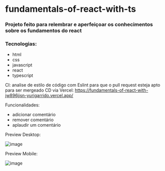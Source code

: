 # fundamentals-of-react-with-ts

### Projeto feito para relembrar e aperfeiçoar os conhecimentos sobre os fundamentos do react

### Tecnologias:
- html
- css
- javascript
- react
- typescript

 CI: analise de estilo de código com Eslint para que o pull request esteja apto para ser mergeado
 CD via Vercel: https://fundamentals-of-react-with-jw896jjsn-yurigarrido.vercel.app/

Funcionalidades: 
  - adicionar comentário
  - remover comentário
  - aplaudir um comentário

Preview Desktop:

![image](https://github.com/yurigarrido/fundamentals-of-react-with-ts/assets/81384601/9d1fc894-02c4-4fad-a025-6ff41c618548)

Preview Mobile:

![image](https://github.com/yurigarrido/fundamentals-of-react-with-ts/assets/81384601/41380b9c-3a22-46c3-b619-a79678984a43)
